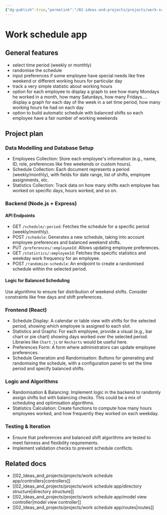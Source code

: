 ```yaml
---
{"dg-publish":true,"permalink":"/02-ideas-and-projects/projects/work-schedule-app/work-schedule-app/","title":"Work schedule app","tags":["webdev","project","programming"]}
---
```



# Work schedule app

## General features

- select time period (weekly or monthly)
- randomise the schedule
- input preferences if some employee have special needs like free weekend or different working hours for particular day
- track a very simple statistic about working hours
- option for each employee to display a graph to see how many Mondays he worked in a month, how many Saturdays, how many Fridays.... display a graph for each day of the week in a set time period, how many working hours he had on each day
- option to build automatic schedule with balanced shifts so each employee have a fair number of working weekends

## Project plan

### Data Modelling and Database Setup

- Employees Collection: Store each employee's information (e.g., name, ID, role, preferences like free weekends or custom hours).
- Schedule Collection: Each document represents a period (weekly/monthly), with fields for date range, list of shifts, employee assignments, etc.
- Statistics Collection: Track data on how many shifts each employee has worked on specific days, hours worked, and so on.

### Backend (Node.js + Express)

#### API Endpoints

  - GET `/schedule/:period`: Fetches the schedule for a specific period (weekly/monthly).
  - POST `/schedule`: Generates a new schedule, taking into account employee preferences and balanced weekend shifts.
  - PUT `/preferences/:employeeId`: Allows updating employee preferences.
  - GET `/statistics/:employeeId`: Fetches the specific statistics and weekday work frequency for an employee.
  - POST `/randomize-schedule`: An endpoint to create a randomised schedule within the selected period.

#### Logic for Balanced Scheduling

Use algorithms to ensure fair distribution of weekend shifts. Consider constraints like free days and shift preferences.

### Frontend (React)

- Schedule Display: A calendar or table view with shifts for the selected period, showing which employee is assigned to each slot.
- Statistics and Graphs: For each employee, provide a visual (e.g., bar chart or pie chart) showing days worked over the selected period. Libraries like `Chart.js` or `Recharts` would be useful here.
- Preferences Form: A form where administrators can update employee preferences.
- Schedule Generation and Randomisation: Buttons for generating and randomising the schedule, with a configuration panel to set the time period and specify balanced shifts.

### Logic and Algorithms

- Randomisation & Balancing: Implement logic in the backend to randomly assign shifts but with balancing checks. This could be a mix of scheduling and optimisation algorithms.
- Statistics Calculation: Create functions to compute how many hours employees worked, and how frequently they worked on each weekday.

### Testing & Iteration

- Ensure that preferences and balanced shift algorithms are tested to meet fairness and flexibility requirements.
- Implement validation checks to prevent schedule conflicts.

## Related docs

- [[02_Ideas_and_projects/projects/work schedule app/controllers\|controllers]]
- [[02_Ideas_and_projects/projects/work schedule app/directory structure\|directory structure]]
- [[02_Ideas_and_projects/projects/work schedule app/model view controller\|model view controller]]
- [[02_Ideas_and_projects/projects/work schedule app/routes\|routes]]
